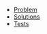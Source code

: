 - [Problem](https://adventofcode.com/2020/day/3)
- [Solutions](solvers.js)
- [Tests](solvers.test.js)
